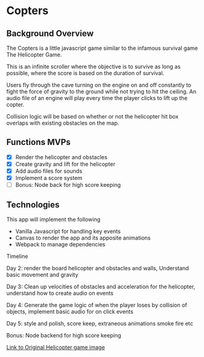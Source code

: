 # Copters

## Background Overview

The Copters is a little javascript game similar to the infamous survival game The Helicopter Game.

This is an infinite scroller where the objective is to survive as long as possible, where the score is based on the duration of survival.

Users fly through the cave turning on the engine on and off constantly to fight the force of gravity to the ground while not trying to hit the ceiling. An audio file of an engine will play every time the player clicks to lift up the copter.

Collision logic will be based on whether or not the helicopter hit box overlaps with existing obstacles on the map.

## Functions MVPs

- [x] Render the helicopter and obstacles
- [x] Create gravity and lift for the helicopter
- [x] Add audio files for sounds
- [X] Implement a score system
- [ ] Bonus: Node back for high score keeping

## Technologies

This app will implement the following
* Vanilla Javascript for handling key events
* Canvas to render the app and its apposite animations
* Webpack to manage dependencies

Timeline

Day 2: render the board helicopter and obstacles and walls, Understand basic movement and gravity

Day 3: Clean up velocities of obstacles and acceleration for the helicopter, understand how to create audio on events

Day 4: Generate the game logic of when the player loses by collision of objects, implement basic audio for on click events

Day 5: style and polish, score keep, extraneous animations smoke fire etc

Bonus:
Node backend for high score keeping

[Link to Original Helicopter game image](https://www.gamesloon.com/games/screenshots/origineel/194.jpg)
